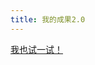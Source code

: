 ```yaml
---
title: 我的成果2.0
---
```


<script type="text/javascript" src="/jquery.js"></script>
<script type="text/javascript">
$(function() {

	AV.init({
		appId: "{{ site.mwordLC.appId }}",
		appKey: "{{ site.mwordLC.appKey }}",
		serverURLs: "{{ site.mwordLC.sURL }}"
	})

	function getQueryString(name) {
		var reg = new RegExp("(^|&)" + name + "=([^&]*)(&|$)")
		var r = window.location.search.substr(1).match(reg)
		if(r != null) {
			return unescape(r[2])
		}
	}
	function getLocalTime(nS) {
		return new Date(parseInt(nS) * 1000).toLocaleString().replace(/:\d{1,2}$/,' ').replace(/(^\s*)|(\s*$)/g, "")
	}
	if(getQueryString("id") != null) {
		var query = new AV.Query("MwordsResult")
		var user = new AV.Query("_User")
		query.get(getQueryString("id")).then(function(res) {
			var id = res.get("userid")
			user.get(id).then(function(userres) {
				$("#result").html("我是" + userres.get("nickname") 
								+ " 我的唯一用户名是" + userres.get("username")
								+ " 我在" + res.createdAt.toLocaleString()
								+ " 默写了" + res.get("unit") + "的单词" 
								+ " 用时" + res.get("timer") 
								+ " 使用提示字数" + res.get("diyhelp") 
								+ " 提示了" + res.get("help") + "次")
				$("#result2").html("数据更新于" + res.updatedAt.toLocaleString())
				$("#result3").html("\n\n数据ID " + res.id)
			})
		})
	}
})
</script>
<!--
<style type="text/css">
	.back {
		background-color: #FF0000;
		height: 2px;
		margin-bottom: 5px;
		width: 100%;
	}
	.progress {
		background-color: #226DDD;
		width: 0%;
		height: 100%;
		transition: 1.5s;
	}
</style>
<div class="back">
	<div id="progress" class="progress"></div>
</div>
-->
<p id="result"></p>
<p id="result2"></p>
<p id="result3"></p>
<a href="/mword/#%E4%BC%A0%E9%80%81%E9%97%A8">我也试一试！</a>